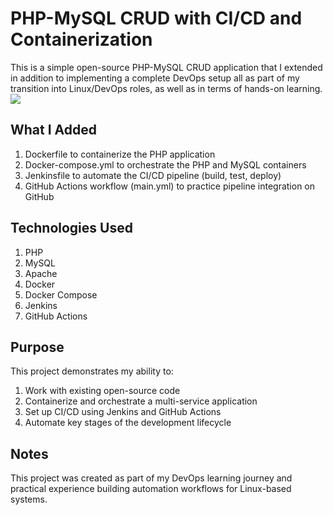 # PHP-MySQL CRUD with CI/CD and Containerization
This is a simple open-source PHP-MySQL CRUD application that I extended in addition to implementing a complete DevOps setup all as part of my transition into Linux/DevOps roles, as well as in terms of hands-on learning.
![](docs/screenshot.png)

## What I Added
1. Dockerfile to containerize the PHP application
2. Docker-compose.yml to orchestrate the PHP and MySQL containers
3. Jenkinsfile to automate the CI/CD pipeline (build, test, deploy)
4. GitHub Actions workflow (main.yml) to practice pipeline integration on GitHub

## Technologies Used
1. PHP
2. MySQL
3. Apache
4. Docker
5. Docker Compose
6. Jenkins
7. GitHub Actions

## Purpose
This project demonstrates my ability to:
1. Work with existing open-source code
2. Containerize and orchestrate a multi-service application
3. Set up CI/CD using Jenkins and GitHub Actions
4. Automate key stages of the development lifecycle

## Notes
This project was created as part of my DevOps learning journey and practical experience building automation workflows for Linux-based systems.
